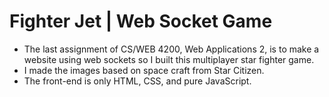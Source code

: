 # Fighter Jet | Web Socket Game

- The last assignment of CS/WEB 4200, Web Applications 2, is to make a website using web sockets so I built this multiplayer star fighter game.
- I made the images based on space craft from Star Citizen.
- The front-end is only HTML, CSS, and pure JavaScript.
